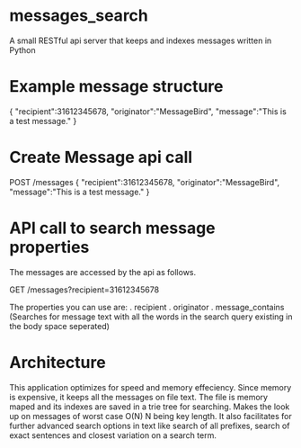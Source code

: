 # messages_search
A small RESTful api server that keeps and indexes messages written in Python

# Example message structure
{
  "recipient":31612345678,
  "originator":"MessageBird",
  "message":"This is a test message."
}

# Create Message api call
POST /messages
{
  "recipient":31612345678,
  "originator":"MessageBird",
  "message":"This is a test message."
}


# API call to search message properties

The messages are accessed by the api as follows.

GET /messages?recipient=31612345678

The properties you can use are:
  . recipient
  . originator
  . message_contains (Searches for message text with all the words in the search query existing in the body space seperated)
  
# Architecture

This application optimizes for speed and memory effeciency. Since memory is expensive, it keeps all the messages on file text. The file is memory maped and its indexes are saved in a trie tree for searching. Makes the look up on messages of worst case O(N) N being key length. It also facilitates for further advanced search options in text like search of all prefixes, search of exact sentences and closest variation on a search term.

